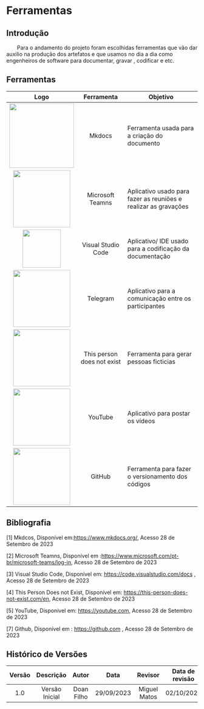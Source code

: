 # **Ferramentas**

## **Introdução**
&emsp;&emsp;Para o andamento do projeto foram escolhidas ferramentas que vão dar auxilio na produção dos artefatos e que usamos no dia a dia como engenheiros de software para documentar, gravar , codificar e etc.  

## **Ferramentas** 
|Logo| Ferramenta | Objetivo|
|:---:|:---:|---|
|<img src = "https://raw.githubusercontent.com/Interacao-Humano-Computador/2023.2-PlataformaLattes/main/docs/Planejamento/img/mkdocs.png" width = 170px>|Mkdocs|Ferramenta usada para a criação do documento|
|<img src = "https://raw.githubusercontent.com/Interacao-Humano-Computador/2023.2-PlataformaLattes/main/docs/Planejamento/img/teams-logo.png" width = 150px>|Microsoft Teamns|Aplicativo usado para fazer as reuniões e realizar as gravações|
|<img src = "https://raw.githubusercontent.com/Interacao-Humano-Computador/2023.2-PlataformaLattes/main/docs/Planejamento/img/vscode.png" width = 100px>|Visual Studio Code |Aplicativo/ IDE usado para a codificação da documentação|
|<img src = "https://raw.githubusercontent.com/Interacao-Humano-Computador/2023.2-PlataformaLattes/main/docs/Planejamento/img/telegram.png" width = 150px >|Telegram |Aplicativo para a comunicação entre os participantes|
|<img src = "https://raw.githubusercontent.com/Interacao-Humano-Computador/2023.2-PlataformaLattes/main/docs/Planejamento/img/thispersona.png" width = 150px>|This person does not exist | Ferramenta para gerar pessoas ficticias|
|<img src = "https://raw.githubusercontent.com/Interacao-Humano-Computador/2023.2-PlataformaLattes/main/docs/Planejamento/img/youtube.png" width = 150px>|YouTube|Aplicativo para postar os vídeos|
|<img src = https://raw.githubusercontent.com/Interacao-Humano-Computador/2023.2-PlataformaLattes/main/docs/Planejamento/img/github.png width = 150px>|GitHub|Ferramenta para fazer o versionamento dos códigos|

## **Bibliografia**

[1] Mkdcos, Disponível em:<https://www.mkdocs.org/>, Acesso 28 de Setembro de 2023

[2] Microsoft Teamns, Disponível em :<https://www.microsoft.com/pt-br/microsoft-teams/log-in>, Acesso 28 de Setembro de 2023

[3] Visual Studio Code, Disponível em: <https://code.visualstudio.com/docs> ,  Acesso 28 de Setembro de 2023

[4] This Person Does not Exist, Disponível em: <https://this-person-does-not-exist.com/en>,  Acesso 28 de Setembro de 2023 

[5] YouTube, Disponível em: <https://youtube.com>,  Acesso 28 de Setembro de 2023 

[7] Github, Disponível em : <https://github.com> ,  Acesso 28 de Setembro de 2023

## **Histórico de Versões**

| Versão |          Descrição              |     Autor      |      Data      |   Revisor     |    Data de revisão    |  
|:------:|:-------------------------------:|:--------------:|:--------------:|:-------------:|:---------------------:|
|  1.0   |Versão Inicial |   Doan Filho  |   29/09/2023   | Miguel Matos  |       02/10/2023      |
